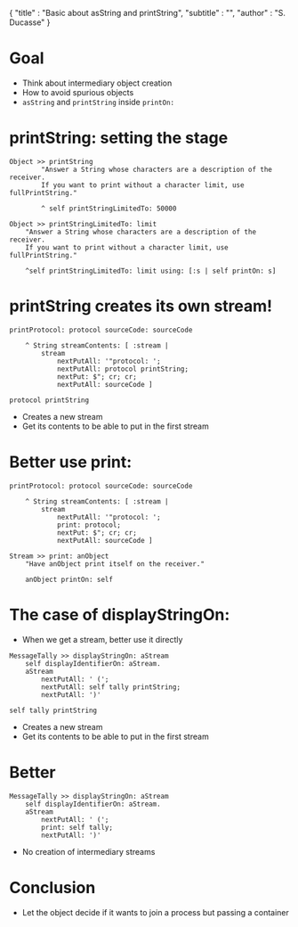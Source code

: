{ 
"title" : "Basic about asString and printString",
"subtitle" : "",
"author" : "S. Ducasse" 
} 
 
# Goal 
- Think about intermediary object creation 
- How to avoid spurious objects 
- `asString` and `printString` inside `printOn:` 
 
# printString: setting the stage 
 
``` 
Object >> printString
		"Answer a String whose characters are a description of the receiver. 
		If you want to print without a character limit, use fullPrintString."

		^ self printStringLimitedTo: 50000
		
Object >> printStringLimitedTo: limit
	"Answer a String whose characters are a description of the receiver.
	If you want to print without a character limit, use fullPrintString."

	^self printStringLimitedTo: limit using: [:s | self printOn: s] 
``` 
 
# printString creates its own stream! 
 
``` 
printProtocol: protocol sourceCode: sourceCode

	^ String streamContents: [ :stream |
		stream
			nextPutAll: '"protocol: '; 
			nextPutAll: protocol printString;
			nextPut: $"; cr; cr;
			nextPutAll: sourceCode ]	 
``` 
`protocol printString` 
- Creates a new stream 
- Get its contents to be able to put in the first stream 
 
# Better use print: 
 
``` 
printProtocol: protocol sourceCode: sourceCode

	^ String streamContents: [ :stream |
		stream
			nextPutAll: '"protocol: '; 
			print: protocol;
			nextPut: $"; cr; cr;
			nextPutAll: sourceCode ]	 
``` 
 
``` 
Stream >> print: anObject
	"Have anObject print itself on the receiver."

	anObject printOn: self 
``` 
 
# The case of displayStringOn: 
- When we get a stream, better use it directly 
 
``` 
MessageTally >> displayStringOn: aStream
	self displayIdentifierOn: aStream.
	aStream 
		nextPutAll: ' (';
		nextPutAll: self tally printString;
		nextPutAll: ')' 
``` 
`self tally printString` 
- Creates a new stream 
- Get its contents to be able to put in the first stream 
 
# Better 
 
``` 
MessageTally >> displayStringOn: aStream
	self displayIdentifierOn: aStream.
	aStream 
		nextPutAll: ' (';
		print: self tally;
		nextPutAll: ')' 
``` 
- No creation of intermediary streams 
 
# Conclusion 
- Let the object decide if it wants to join a process but passing a container 
